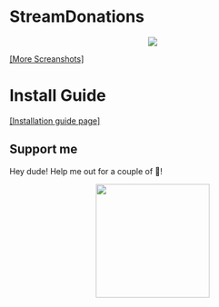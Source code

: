 # StreamDonations
<p align="center"><a href="https://github.com/JsonDeveloper/StreamDonations/wiki/Screanshots"><img src="https://user-images.githubusercontent.com/10038023/54754536-688dcf80-4bec-11e9-9f71-859ed4f7892f.png"></a></p>
<a href="https://github.com/JsonDeveloper/StreamDonations/wiki/Screanshots">[More Screanshots]</a>

# Install Guide
<a href="https://JsonDeveloper.github.com/StreamDonations">[Installation guide page]</a>

## Support me
Hey dude! Help me out for a couple of :beers:!
<p align="center"><a href="https://www.donationalerts.com/r/jquery"><img src="http://stopbullyingdayton.org/wp-content/uploads/2018/05/fixed-donate.png" width="200"></a></p>
